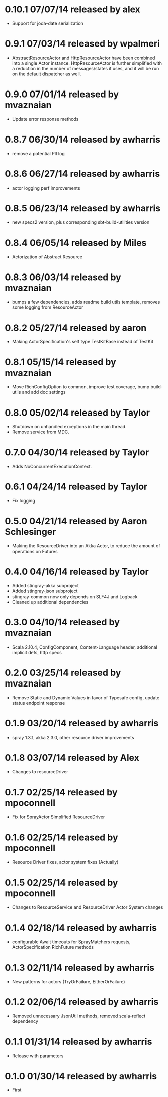 
# 0.10.1 07/07/14 released by alex
* Support for joda-date serialization

# 0.9.1 07/03/14 released by wpalmeri
* AbstractResourceActor and HttpResourceActor have been combined into a single Actor instance. HttpResourceActor is further simplified with a reduction in the number of messages/states it uses, and it will be run on the default dispatcher as well.

# 0.9.0 07/01/14 released by mvaznaian
* Update error response methods

# 0.8.7 06/30/14 released by awharris
* remove a potential PII log

# 0.8.6 06/27/14 released by awharris
* actor logging perf improvements

# 0.8.5 06/23/14 released by awharris
* new specs2 version, plus corresponding sbt-build-utilities version

# 0.8.4 06/05/14 released by Miles
* Actorization of Abstract Resource

# 0.8.3 06/03/14 released by mvaznaian
* bumps a few dependencies, adds readme build utils template, removes some logging from ResourceActor

# 0.8.2 05/27/14 released by aaron
* Making ActorSpecification's self type TestKitBase instead of TestKit

# 0.8.1 05/15/14 released by mvaznaian
* Move RichConfigOption to common, improve test coverage, bump build-utils and add doc settings

# 0.8.0 05/02/14 released by Taylor
* Shutdown on unhandled exceptions in the main thread.
* Remove service from MDC.

# 0.7.0 04/30/14 released by Taylor
* Adds NoConcurrentExecutionContext.

# 0.6.1 04/24/14 released by Taylor
* Fix logging

# 0.5.0 04/21/14 released by Aaron Schlesinger
* Making the ResourceDriver into an Akka Actor, to reduce the amount of operations on Futures

# 0.4.0 04/16/14 released by Taylor
* Added stingray-akka subproject
* Added stingray-json subproject
* stingray-common now only depends on SLF4J and Logback
* Cleaned up additional dependencies

# 0.3.0 04/10/14 released by mvaznaian
* Scala 2.10.4, ConfigComponent, Content-Language header, additional implicit defs, http specs

# 0.2.0 03/25/14 released by mvaznaian
* Remove Static and Dynamic Values in favor of Typesafe config, update status endpoint response

# 0.1.9 03/20/14 released by awharris
* spray 1.3.1, akka 2.3.0, other resource driver improvements

# 0.1.8 03/07/14 released by Alex
* Changes to resourceDriver

# 0.1.7 02/25/14 released by mpoconnell
* Fix for SprayActor
Simplified ResourceDriver

# 0.1.6 02/25/14 released by mpoconnell
* Resource Driver fixes, actor system fixes (Actually)

# 0.1.5 02/25/14 released by mpoconnell
* Changes to ResourceService and ResourceDriver
Actor System changes

# 0.1.4 02/18/14 released by awharris
* configurable Await timeouts for SprayMatchers requests, ActorSpecification RichFuture methods

# 0.1.3 02/11/14 released by awharris
* New patterns for actors (TryOrFailure, EitherOrFailure)

# 0.1.2 02/06/14 released by awharris
* Removed unnecessary JsonUtil methods, removed scala-reflect dependency

# 0.1.1 01/31/14 released by awharris
* Release with parameters

# 0.1.0 01/30/14 released by awharris
* First
